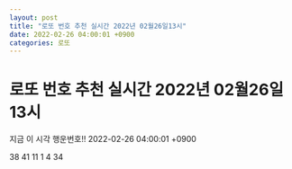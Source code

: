 ```yaml
---
layout: post
title: "로또 번호 추천 실시간 2022년 02월26일13시"
date: 2022-02-26 04:00:01 +0900
categories: 로또
---
```


# 로또 번호 추천 실시간 2022년 02월26일13시

지금 이 시각 행운번호!! 2022-02-26 04:00:01 +0900

 38  41  11  1  4  34 

